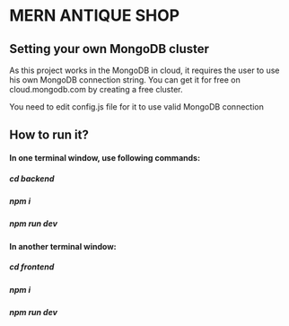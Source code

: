 # MERN ANTIQUE SHOP

## Setting your own MongoDB cluster
As this project works in the MongoDB in cloud, it requires the user to use his own MongoDB connection string. You can get it for free on cloud.mongodb.com by creating a free cluster.

You need to edit config.js file for it to use valid MongoDB connection 


## How to run it?
#### In one terminal window, use following commands:
##### cd backend
##### npm i
##### npm run dev
#### In another terminal window:
##### cd frontend
##### npm i
##### npm run dev
